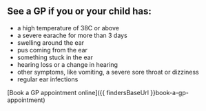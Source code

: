 ## See a GP if you or your child has:

- a high temperature of 38C or above
- a severe earache for more than 3 days
- swelling around the ear
- pus coming from the ear
- something stuck in the ear
- hearing loss or a change in hearing
- other symptoms, like vomiting, a severe sore throat or dizziness
- regular ear infections

[Book a GP appointment online]({{ findersBaseUrl }}book-a-gp-appointment)